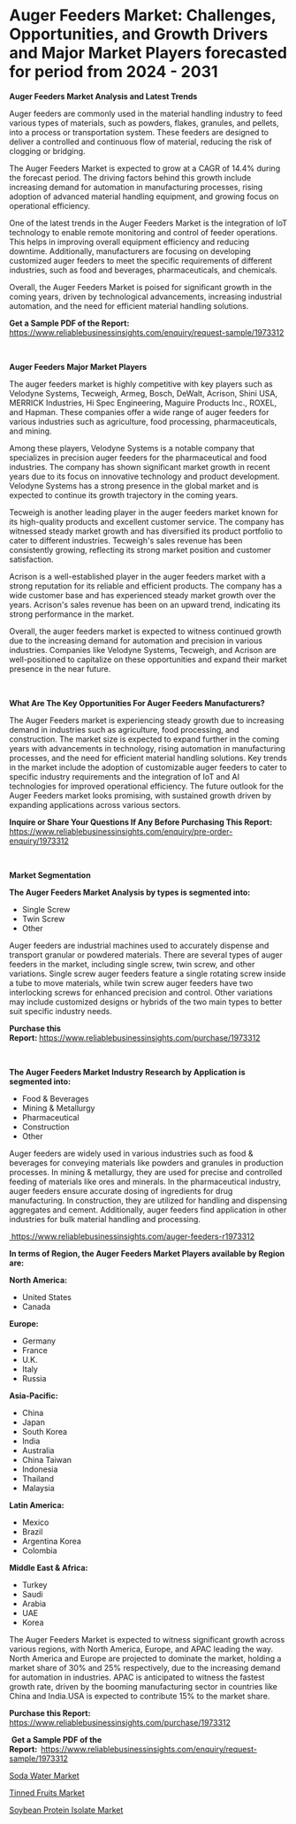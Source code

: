 <p><h1>Auger Feeders Market: Challenges, Opportunities, and Growth Drivers and Major Market Players forecasted for period from 2024 - 2031</h1></p><p><strong>Auger Feeders Market Analysis and Latest Trends</strong></p>
<p><p>Auger feeders are commonly used in the material handling industry to feed various types of materials, such as powders, flakes, granules, and pellets, into a process or transportation system. These feeders are designed to deliver a controlled and continuous flow of material, reducing the risk of clogging or bridging.</p><p>The Auger Feeders Market is expected to grow at a CAGR of 14.4% during the forecast period. The driving factors behind this growth include increasing demand for automation in manufacturing processes, rising adoption of advanced material handling equipment, and growing focus on operational efficiency.</p><p>One of the latest trends in the Auger Feeders Market is the integration of IoT technology to enable remote monitoring and control of feeder operations. This helps in improving overall equipment efficiency and reducing downtime. Additionally, manufacturers are focusing on developing customized auger feeders to meet the specific requirements of different industries, such as food and beverages, pharmaceuticals, and chemicals.</p><p>Overall, the Auger Feeders Market is poised for significant growth in the coming years, driven by technological advancements, increasing industrial automation, and the need for efficient material handling solutions.</p></p>
<p><strong>Get a Sample PDF of the Report:&nbsp;</strong> <a href="https://www.reliablebusinessinsights.com/enquiry/request-sample/1973312">https://www.reliablebusinessinsights.com/enquiry/request-sample/1973312</a></p>
<p>&nbsp;</p>
<p><strong>Auger Feeders Major Market Players</strong></p>
<p><p>The auger feeders market is highly competitive with key players such as Velodyne Systems, Tecweigh, Armeg, Bosch, DeWalt, Acrison, Shini USA, MERRICK Industries, Hi Spec Engineering, Maguire Products Inc., ROXEL, and Hapman. These companies offer a wide range of auger feeders for various industries such as agriculture, food processing, pharmaceuticals, and mining.</p><p>Among these players, Velodyne Systems is a notable company that specializes in precision auger feeders for the pharmaceutical and food industries. The company has shown significant market growth in recent years due to its focus on innovative technology and product development. Velodyne Systems has a strong presence in the global market and is expected to continue its growth trajectory in the coming years.</p><p>Tecweigh is another leading player in the auger feeders market known for its high-quality products and excellent customer service. The company has witnessed steady market growth and has diversified its product portfolio to cater to different industries. Tecweigh's sales revenue has been consistently growing, reflecting its strong market position and customer satisfaction.</p><p>Acrison is a well-established player in the auger feeders market with a strong reputation for its reliable and efficient products. The company has a wide customer base and has experienced steady market growth over the years. Acrison's sales revenue has been on an upward trend, indicating its strong performance in the market.</p><p>Overall, the auger feeders market is expected to witness continued growth due to the increasing demand for automation and precision in various industries. Companies like Velodyne Systems, Tecweigh, and Acrison are well-positioned to capitalize on these opportunities and expand their market presence in the near future.</p></p>
<p>&nbsp;</p>
<p><strong>What Are The Key Opportunities For Auger Feeders Manufacturers?</strong></p>
<p><p>The Auger Feeders market is experiencing steady growth due to increasing demand in industries such as agriculture, food processing, and construction. The market size is expected to expand further in the coming years with advancements in technology, rising automation in manufacturing processes, and the need for efficient material handling solutions. Key trends in the market include the adoption of customizable auger feeders to cater to specific industry requirements and the integration of IoT and AI technologies for improved operational efficiency. The future outlook for the Auger Feeders market looks promising, with sustained growth driven by expanding applications across various sectors.</p></p>
<p><strong>Inquire or Share Your Questions If Any Before Purchasing This Report:</strong> <a href="https://www.reliablebusinessinsights.com/enquiry/pre-order-enquiry/1973312">https://www.reliablebusinessinsights.com/enquiry/pre-order-enquiry/1973312</a></p>
<p>&nbsp;</p>
<p><strong>Market Segmentation</strong></p>
<p><strong>The Auger Feeders Market Analysis by types is segmented into:</strong></p>
<p><ul><li>Single Screw</li><li>Twin Screw</li><li>Other</li></ul></p>
<p><p>Auger feeders are industrial machines used to accurately dispense and transport granular or powdered materials. There are several types of auger feeders in the market, including single screw, twin screw, and other variations. Single screw auger feeders feature a single rotating screw inside a tube to move materials, while twin screw auger feeders have two interlocking screws for enhanced precision and control. Other variations may include customized designs or hybrids of the two main types to better suit specific industry needs.</p></p>
<p><strong>Purchase this Report:&nbsp;</strong><a href="https://www.reliablebusinessinsights.com/purchase/1973312">https://www.reliablebusinessinsights.com/purchase/1973312</a></p>
<p>&nbsp;</p>
<p><strong>The Auger Feeders Market Industry Research by Application is segmented into:</strong></p>
<p><ul><li>Food & Beverages</li><li>Mining & Metallurgy</li><li>Pharmaceutical</li><li>Construction</li><li>Other</li></ul></p>
<p><p>Auger feeders are widely used in various industries such as food & beverages for conveying materials like powders and granules in production processes. In mining & metallurgy, they are used for precise and controlled feeding of materials like ores and minerals. In the pharmaceutical industry, auger feeders ensure accurate dosing of ingredients for drug manufacturing. In construction, they are utilized for handling and dispensing aggregates and cement. Additionally, auger feeders find application in other industries for bulk material handling and processing.</p></p>
<p><a href="https://www.reliablebusinessinsights.com/auger-feeders-r1973312">&nbsp;https://www.reliablebusinessinsights.com/auger-feeders-r1973312</a></p>
<p><strong>In terms of Region, the Auger Feeders Market Players available by Region are:</strong></p>
<p>
    <p> <strong> North America: </strong>
        <ul>
            <li>United States</li>
            <li>Canada</li>
        </ul>
        </p> 
    <p> <strong> Europe: </strong>
        <ul>
            <li>Germany</li>
            <li>France</li>
            <li>U.K.</li>
            <li>Italy</li>
            <li>Russia</li>
        </ul>
        </p> 
    <p> <strong> Asia-Pacific: </strong>
        <ul>
            <li>China</li>
            <li>Japan</li>
            <li>South Korea</li>
            <li>India</li>
            <li>Australia</li>
            <li>China Taiwan</li>
            <li>Indonesia</li>
            <li>Thailand</li>
            <li>Malaysia</li>
        </ul>
        </p> 
    <p> <strong> Latin America: </strong>
        <ul>
            <li>Mexico</li>
            <li>Brazil</li>
            <li>Argentina Korea</li>
            <li>Colombia</li>
        </ul>
        </p> 
    <p> <strong> Middle East & Africa: </strong>
        <ul>
            <li>Turkey</li>
            <li>Saudi</li>
            <li>Arabia</li>
            <li>UAE</li>
            <li>Korea</li>
        </ul>
    </p>
    </p>
<p><p>The Auger Feeders Market is expected to witness significant growth across various regions, with North America, Europe, and APAC leading the way. North America and Europe are projected to dominate the market, holding a market share of 30% and 25% respectively, due to the increasing demand for automation in industries. APAC is anticipated to witness the fastest growth rate, driven by the booming manufacturing sector in countries like China and India.USA is expected to contribute 15% to the market share.</p></p>
<p><strong>Purchase this Report: </strong><a href="https://www.reliablebusinessinsights.com/purchase/1973312">https://www.reliablebusinessinsights.com/purchase/1973312</a></p>
<p>&nbsp;<strong>Get a Sample PDF of the Report:&nbsp;&nbsp;</strong><a href="https://www.reliablebusinessinsights.com/enquiry/request-sample/1973312">https://www.reliablebusinessinsights.com/enquiry/request-sample/1973312</a></p>
<p><strong></strong></p>
<p><p><a href="https://github.com/elizabethdagraca/Market-Research-Report-List-4/blob/main/soda-water-market.md">Soda Water Market</a></p><p><a href="https://github.com/mbisetmhermsr/Market-Research-Report-List-3/blob/main/tinned-fruits-market.md">Tinned Fruits Market</a></p><p><a href="https://github.com/santosh758595/Market-Research-Report-List-5/blob/main/soybean-protein-isolate-market.md">Soybean Protein Isolate Market</a></p></p>